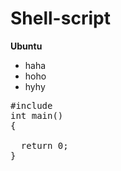 # Shell-script
**Ubuntu**
- haha
- hoho
- hyhy
<pre>
#include <stdio.h>
int main()
{

  return 0;
}
  
</pre>
